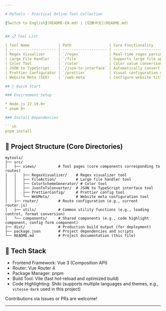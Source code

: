 ```yaml
---

# MyTools - Practical Online Tool Collection

[Switch to English](README-EN.md) | [切换中文](README.md)


## 📋 Tool List

| Tool Name             | Path                 | Core Functionality                                                                                                               |
| --------------------- | -------------------- | -------------------------------------------------------------------------------------------------------------------------------- |
| Regex Visualizer      | `/regex`             | Real-time regex parsing, visualize the matching process, support regex syntax validation and replacement testing                 |
| Large File Handler    | `/file`              | Supports large file upload, content search, format conversion (e.g., TXT/CSV), and chunked processing (to avoid memory overflow) |
| Color Tool            | `/color`             | Color value conversion (HEX/RGB/RGBA/HSL), generate color schemes, contrast check (WCAG compliant)                               |
| JSON to TypeScript    | `/json-to-interface` | Automatically convert JSON structure to TypeScript interfaces, supports nested structures and arrays                             |
| Prettier Configurator | `/prettier`          | Visual configuration of Prettier code formatting rules, live preview, and one-click export of config files                       |
| Website Meta (SEO)    | `/web-meta`          | Configure website title, description, social preview (Open Graph/Twitter Card), export directly usable HTML files                |

## 🚀 Quick Start

### Environment Setup

* Node.js 22.19.0+
* pnpm 8+

### Install Dependencies

```sh
pnpm install
```

## 📁 Project Structure (Core Directories)

```
mytools/
├── src/
│   ├── views/          # Tool pages (core components corresponding to routes)
│   │   ├── RegexVisualizer/    # Regex visualizer tool
│   │   ├── FileAction/         # Large file handler tool
│   │   ├── ColorSchemeGenerator/ # Color tool
│   │   ├── JsonToTsConverter/  # JSON to TypeScript interface tool
│   │   ├── PrettierConfig/     # Prettier config tool
│   │   └── WebMeta/            # Website meta configuration tool
│   ├── router/         # Route configuration (e.g., current router.js)
│   ├── utils/          # Common utility functions (e.g., loading control, format conversion)
│   └── components/     # Shared components (e.g., code highlight component, config form component)
├── dist/               # Production build output (for deployment)
├── package.json        # Project dependencies and scripts
└── README.md           # Project documentation (this file)
```

## 🎨 Tech Stack

* Frontend Framework: Vue 3 (Composition API)
* Router: Vue Router 4
* Package Manager: pnpm
* Build Tool: Vite (fast hot-reload and optimized build)
* Code Highlighting: Shiki (supports multiple languages and themes, e.g., `vitesse-dark` used in this project)

Contributions via Issues or PRs are welcome!

---
```

